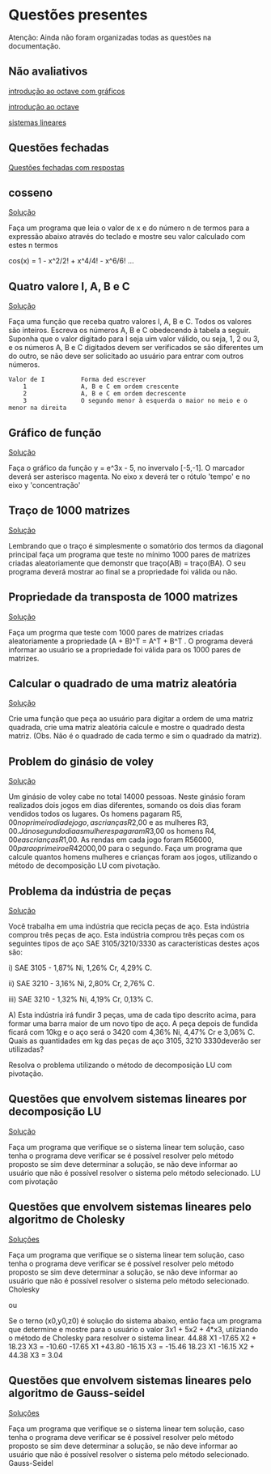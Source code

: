 # Questões presentes

Atenção: Ainda não foram organizadas todas as questões na documentação.

## Não avaliativos
[introdução ao octave com gráficos](https://github.com/iamdiegosanches/analise_numerica/tree/main/Questionarios/parte1/Introducao_ao_octave_graficos_n_avaliativo)

[introdução ao octave](https://github.com/iamdiegosanches/analise_numerica/tree/main/Questionarios/parte1/Introducao_ao_octave_n_avaliativo)

[sistemas lineares](https://github.com/iamdiegosanches/analise_numerica/tree/main/Questionarios/parte1/sistemas_lineares_n_avaliativo)

## Questões fechadas

[Questões fechadas com respostas](https://github.com/iamdiegosanches/analise_numerica/tree/main/Questionarios/parte1/questoes_fechadas)

## cosseno
[Solução](https://github.com/iamdiegosanches/analise_numerica/tree/main/Questionarios/parte1/cosseno)

Faça um programa que leia o valor de x e do número n de termos para a expressão abaixo através do teclado e mostre seu valor calculado com estes n termos

cos(x) = 1 - x^2/2! + x^4/4! - x^6/6! ...

## Quatro valore I, A, B e C

[Solução](https://github.com/iamdiegosanches/analise_numerica/blob/main/Questionarios/parte1/funcao_valores_I/README.md)

Faça uma função que receba quatro valores I, A, B e C. Todos os valores são inteiros. Escreva os números A, B e C obedecendo à tabela a seguir. Suponha que o valor digitado para I seja uim valor válido, ou seja, 1, 2 ou 3, e os números A, B e C digitados devem ser verificados se são diferentes um do outro, se não deve ser solicitado ao usuário para entrar com outros números.


	Valor de I			Forma ded escrever
	    1				A, B e C em ordem crescente
	    2				A, B e C em ordem decrescente
	    3				O segundo menor à esquerda o maior no meio e o menor na direita

## Gráfico de função

[Solução](https://github.com/iamdiegosanches/analise_numerica/tree/main/Questionarios/parte1/grafico_func_exp(3x)-5)

Faça o gráfico da função y = e^3x - 5, no invervalo [-5,-1]. O marcador deverá ser asterisco magenta. No eixo x deverá ter o rótulo 'tempo' e no eixo y 'concentração'

## Traço de 1000 matrizes

[Solução](https://github.com/iamdiegosanches/analise_numerica/tree/main/Questionarios/parte1/traco_1000_matrizes)

Lembrando que o traço é simplesmente o somatório dos termos da diagonal principal faça um programa que teste no mínimo 1000 pares de matrizes criadas aleatoriamente que demonstr que traço(AB) = traço(BA). O seu programa deverá mostrar ao final se a propriedade foi válida ou não.

## Propriedade da transposta de 1000 matrizes

[Solução](https://github.com/iamdiegosanches/analise_numerica/tree/main/Questionarios/parte1/verificar_propriedade_transposta)

Faça um progrma que teste com 1000 pares de matrizes criadas aleatoriamente a propriedade (A + B)^T = A^T + B^T . O programa deverá informar ao usuário se a propriedade foi válida para os 1000 pares de matrizes.

## Calcular o quadrado de uma matriz aleatória

[Solução](https://github.com/iamdiegosanches/analise_numerica/tree/main/Questionarios/parte1/quadrado_matriz)

Crie uma função que peça ao usuário para digitar a ordem de uma matriz quadrada, crie uma matriz aleatória calcule e mostre o quadrado desta matriz. (Obs. Não é o quadrado de cada termo e sim o quadrado da matriz).

## Problem do ginásio de voley

[Solução](https://github.com/iamdiegosanches/analise_numerica/tree/main/Questionarios/parte1/voley_sistema)

Um ginásio de voley cabe no total 14000 pessoas. Neste ginásio foram realizados dois jogos em dias diferentes, somando os dois dias foram vendidos todos os lugares. Os homens pagaram R$5,00 no primeiro dia de jogo, as crianças R$2,00 e as mulheres R$3,00. Já no segundo dia as mulheres pagaram R$3,00 os homens R$4,00 e as crianças R$1,00. As rendas em cada jogo foram R$56000,00 para o primeiro e R$42000,00 para o segundo. Faça um programa que calcule quantos homens mulheres e crianças foram aos jogos, utilizando o método de decomposição LU com pivotação.

## Problema da indústria de peças

[Solução](https://github.com/iamdiegosanches/analise_numerica/tree/main/Questionarios/parte1/industria_de_pecas)

Você trabalha em uma indústria que recicla peças de aço. Esta indústria comprou três peças de aço. Esta indústria comprou três peças com os seguintes tipos de aço SAE 3105/3210/3330 as características destes aços são:

i) SAE 3105 - 1,87% Ni, 1,26% Cr, 4,29% C.

ii) SAE 3210 - 3,16% Ni, 2,80% Cr, 2,76% C. 

iii) SAE 3210 - 1,32% Ni, 4,19% Cr, 0,13% C.

A) Esta indústria irá fundir 3 peças, uma de cada tipo descrito acima, para formar uma barra maior de um novo tipo de aço. A peça depois de fundida ficará com 10kg e o aço será o 3420 com 4,36% Ni, 4,47% Cr e 3,06% C. Quais as quantidades em kg das peças de aço 3105, 3210 3330deverão ser utilizadas?

Resolva o problema utilizando o método de decomposição LU com pivotação.

## Questões que envolvem sistemas lineares por decomposição LU

[Solução](https://github.com/iamdiegosanches/analise_numerica/tree/main/Questionarios/parte1/questao_sistema_LU)

Faça um programa que verifique se o sistema linear tem solução, caso tenha o programa deve verificar se é possível resolver pelo método proposto se sim deve determinar a solução, se não deve informar ao usuário que não é possível resolver o sistema pelo método selecionado.
LU com pivotação

## Questões que envolvem sistemas lineares pelo algoritmo de Cholesky

[Soluções](https://github.com/iamdiegosanches/analise_numerica/tree/main/Questionarios/parte1/questoes_sistema_cholesky)

Faça um programa que verifique se o sistema linear tem solução, caso tenha o programa deve verificar se é possível resolver pelo método proposto se sim deve determinar a solução, se não deve informar ao usuário que não é possível resolver o sistema pelo método selecionado.
Cholesky

ou

Se o terno (x0,y0,z0) é solução do sistema abaixo, então faça um programa que determine e mostre para o usuário o valor 3x1 + 5x2 + 4*x3, utilziando o método de Cholesky para resolver o sistema linear. 44.88 X1 -17.65 X2 + 18.23 X3 = -10.60 -17.65 X1 +43.80 -16.15 X3 = -15.46 18.23 X1 -16.15 X2 + 44.38 X3 = 3.04

## Questões que envolvem sistemas lineares pelo algoritmo de Gauss-seidel

[Soluções](https://github.com/iamdiegosanches/analise_numerica/tree/main/Questionarios/parte1/questao_sistema_Gauss_Seidel)

Faça um programa que verifique se o sistema linear tem solução, caso tenha o programa deve verificar se é possível resolver pelo método proposto se sim deve determinar a solução, se não deve informar ao usuário que não é possível resolver o sistema pelo método selecionado.
Gauss-Seidel
